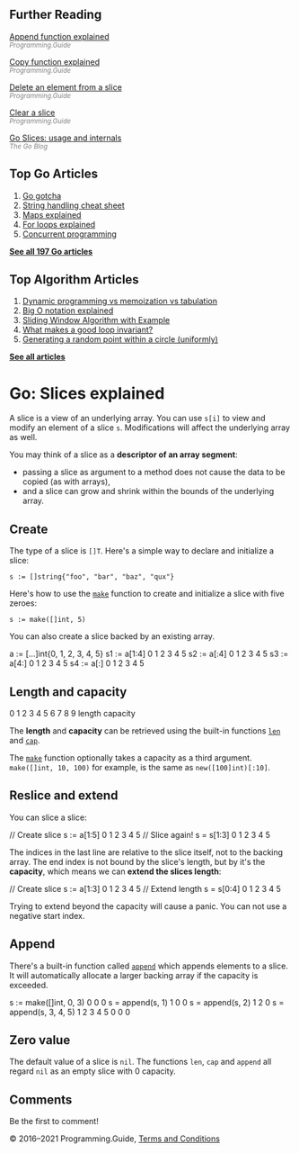 <span class="underline"></span>

<span class="underline"></span>

## Further Reading

[Append function explained](append-explained.html)  
<span style="color: grey; font-style: italic; font-size: smaller">Programming.Guide</span>

[Copy function explained](copy-explained.html)  
<span style="color: grey; font-style: italic; font-size: smaller">Programming.Guide</span>

[Delete an element from a slice](delete-element-slice.html)  
<span style="color: grey; font-style: italic; font-size: smaller">Programming.Guide</span>

[Clear a slice](clear-slice.html)  
<span style="color: grey; font-style: italic; font-size: smaller">Programming.Guide</span>

[Go Slices: usage and internals](https://blog.golang.org/go-slices-usage-and-internals)  
<span style="color: grey; font-style: italic; font-size: smaller">The Go Blog</span>

## Top Go Articles

1.  [Go gotcha](go-gotcha.html)
2.  [String handling cheat sheet](string-functions-reference-cheat-sheet.html)
3.  [Maps explained](maps-explained.html)
4.  [For loops explained](for-loop.html)
5.  [Concurrent programming](go-concurrency-tutorial.html)

[**See all 197 Go articles**](index.html)

<span class="underline"></span>

## Top Algorithm Articles

1.  [Dynamic programming vs memoization vs tabulation](../dynamic-programming-vs-memoization-vs-tabulation.html)
2.  [Big O notation explained](../big-o-notation-explained.html)
3.  [Sliding Window Algorithm with Example](../sliding-window-example.html)
4.  [What makes a good loop invariant?](../what-makes-a-good-loop-invariant.html)
5.  [Generating a random point within a circle (uniformly)](../random-point-within-circle.html)

[**See all articles**](../index.html)

# Go: Slices explained

A slice is a view of an underlying array. You can use `s[i]` to view and modify an element of a slice `s`. Modifications will affect the underlying array as well.

You may think of a slice as a **descriptor of an array segment**:

- passing a slice as argument to a method does not cause the data to be copied (as with arrays),
- and a slice can grow and shrink within the bounds of the underlying array.

## Create

The type of a slice is `[]T`. Here's a simple way to declare and initialize a slice:

    s := []string{"foo", "bar", "baz", "qux"}

Here's how to use the [`make`](make-slice-map-channel.html) function to create and initialize a slice with five zeroes:

    s := make([]int, 5)

You can also create a slice backed by an existing array.

a := \[...\]int{0, 1, 2, 3, 4, 5} s1 := a\[1:4\] 0 1 2 3 4 5 s2 := a\[:4\] 0 1 2 3 4 5 s3 := a\[4:\] 0 1 2 3 4 5 s4 := a\[:\] 0 1 2 3 4 5

## Length and capacity

0 1 2 3 4 5 6 7 8 9 length capacity

The **length** and **capacity** can be retrieved using the built-in functions [`len`](https://golang.org/pkg/builtin/#len) and [`cap`](https://golang.org/pkg/builtin/#cap).

The [`make`](https://golang.org/pkg/builtin/#make) function optionally takes a capacity as a third argument. `make([]int, 10, 100)` for example, is the same as `new([100]int)[:10]`.

## Reslice and extend

You can slice a slice:

// Create slice s := a\[1:5\] 0 1 2 3 4 5 // Slice again! s = s\[1:3\] 0 1 2 3 4 5

The indices in the last line are relative to the slice itself, not to the backing array. The end index is not bound by the slice's length, but by it's the **capacity**, which means we can **extend the slices length**:

// Create slice s := a\[1:3\] 0 1 2 3 4 5 // Extend length s = s\[0:4\] 0 1 2 3 4 5

Trying to extend beyond the capacity will cause a panic. You can not use a negative start index.

## Append

There's a built-in function called [`append`](append-explained.html) which appends elements to a slice. It will automatically allocate a larger backing array if the capacity is exceeded.

s := make(\[\]int, 0, 3) 0 0 0 s = append(s, 1) 1 0 0 s = append(s, 2) 1 2 0 s = append(s, 3, 4, 5) 1 2 3 4 5 0 0 0

## Zero value

The default value of a slice is `nil`. The functions `len`, `cap` and `append` all regard `nil` as an empty slice with 0 capacity.

## Comments

Be the first to comment!

© 2016–2021 Programming.Guide, [Terms and Conditions](../terms-and-conditions.html)
